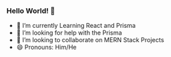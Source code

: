 ### Hello World! 👋

<!--
**neero0x01/neero0x01** is a ✨ _special_ ✨ repository because its `README.md` (this file) appears on your GitHub profile.
-->

- 🔭 I’m currently Learning React and Prisma
- 🤔 I’m looking for help with the Prisma
- 👯 I’m looking to collaborate on MERN Stack Projects
- 😄 Pronouns: Him/He
<!-- - 💬 Ask me about -->
<!-- - 📫 How to reach me: ...>

<!-- ⚡ Fun fact: -->

